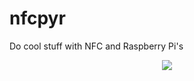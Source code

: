 # nfcpyr
Do cool stuff with NFC and Raspberry Pi's

<center>
<img src="http://static.rejh.nl/phpth/phpThumb.php?w=640&h=240&zc=1&src=http://storage.rejh.nl/_stored/res/github/IMG_6186.JPG" />
</center>
